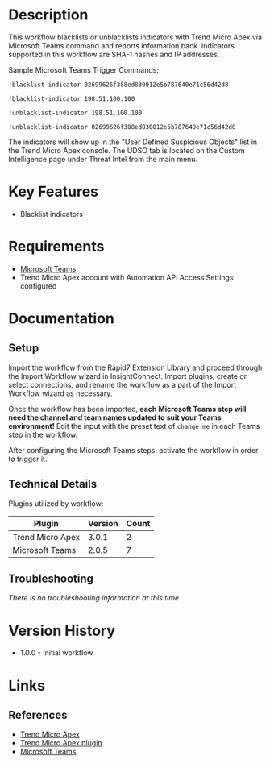 # Description

This workflow blacklists or unblacklists indicators with Trend Micro Apex via Microsoft Teams command and reports information back.
Indicators supported in this workflow are SHA-1 hashes and IP addresses.

Sample Microsoft Teams Trigger Commands:

`!blacklist-indicator 02699626f388ed830012e5b787640e71c56d42d8`

`!blacklist-indicator 198.51.100.100`

`!unblacklist-indicator 198.51.100.100`

`!unblacklist-indicator 02699626f388ed830012e5b787640e71c56d42d8`

The indicators will show up in the "User Defined Suspicious Objects" list in the Trend Micro Apex console.
The UDSO tab is located on the Custom Intelligence page under Threat Intel from the main menu.

# Key Features

* Blacklist indicators

# Requirements

* [Microsoft Teams](https://insightconnect.help.rapid7.com/docs/configure-slack-for-chatops)
* Trend Micro Apex account with Automation API Access Settings configured

# Documentation

## Setup

Import the workflow from the Rapid7 Extension Library and proceed through the Import Workflow wizard in InsightConnect. Import plugins, create or select connections, and rename the workflow as a part of the Import Workflow wizard as necessary.

Once the workflow has been imported, **each Microsoft Teams step will need the channel and team names updated to suit your Teams environment!** Edit the input with the preset text of `change_me` in each Teams step in the workflow.

After configuring the Microsoft Teams steps, activate the workflow in order to trigger it.
 
## Technical Details

Plugins utilized by workflow:

|Plugin|Version|Count|
|----|----|--------|
|Trend Micro Apex|3.0.1|2|
|Microsoft Teams|2.0.5|7|

## Troubleshooting

_There is no troubleshooting information at this time_

# Version History

* 1.0.0 - Initial workflow

# Links

## References

* [Trend Micro Apex](https://www.trendmicro.com/en_us/business/products/user-protection/sps/endpoint.html)
* [Trend Micro Apex plugin](https://extensions.rapid7.com/extension/trendmicro_apex)
* [Microsoft Teams](https://www.microsoft.com/en-us/microsoft-365/microsoft-teams/group-chat-software)
